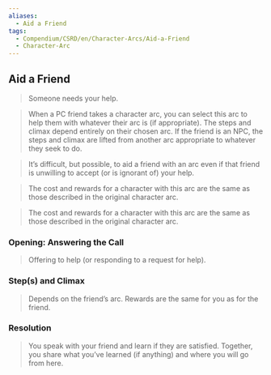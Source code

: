 ```yaml
---
aliases:
  - Aid a Friend
tags:
  - Compendium/CSRD/en/Character-Arcs/Aid-a-Friend
  - Character-Arc
---
```

## Aid a Friend  
>Someone needs your help.  
>  
>When a PC friend takes a character arc, you can select this arc to help them with whatever their arc is (if appropriate). The steps and climax depend entirely on their chosen arc. If the friend is an NPC, the steps and climax are lifted from another arc appropriate to whatever they seek to do.  
>  
>It’s difficult, but possible, to aid a friend with an arc even if that friend is unwilling to accept (or is ignorant of) your help.  
>  
>The cost and rewards for a character with this arc are the same as those described in the original character arc.  
>  
>The cost and rewards for a character with this arc are the same as those described in the original character arc.  
### Opening: Answering the Call    
>Offering to help (or responding to a request for help).  
### Step(s) and Climax  
>Depends on the friend’s arc. Rewards are the same for you as for the friend.  
### Resolution    
>You speak with your friend and learn if they are satisfied. Together, you share what you’ve learned (if anything) and where you will go from here.  
  
  
